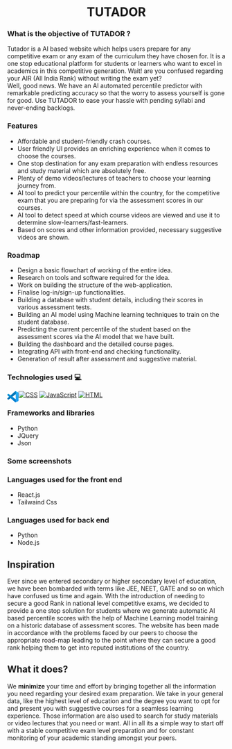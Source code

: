 #   <h1 align="center">TUTADOR</h1>
 

 
 
 ### What is the objective of TUTADOR ? 
 Tutador is a AI based website which helps users prepare for any competitive exam or any exam of the curriculum they have chosen for. It is a one stop educational platform for students or learners who want to excel in academics in this competitive generation. Wait! are you confused regarding your AIR (All India Rank) without writing the exam yet? 
 <br/>
 Well, good news. We have an AI automated percentile predictor with remarkable predicting accuracy so that the worry to assess yourself is gone for good. Use TUTADOR to ease your hassle with pending syllabi and never-ending backlogs.
 <br/>
 
 ### Features
 
 - Affordable and student-friendly crash courses.
 - User friendly UI provides an enriching experience when it comes to choose the courses. 
 - One stop destination for any exam preparation with endless resources and study material which are absolutely free. 
 - Plenty of demo videos/lectures of teachers to choose your learning journey from. 
 - AI tool to predict your percentile within the country, for the competitive exam that you are preparing for via the assessment scores in our courses.
 - AI tool to detect speed at which course videos are viewed and use it to determine slow-learners/fast-learners.
 - Based on scores and other information provided, necessary suggestive videos are shown. 
 
 
 
 ### Roadmap
 
 - Design a basic flowchart of working of the entire idea.
 - Research on tools and software required for the idea.
 - Work on building the structure of the web-application. 
 - Finalise log-in/sign-up functionalities. 
 - Building a database with student details, including their scores in various assessment tests. 
 - Building an AI model using Machine learning techniques to train on the student database. 
 - Predicting the current percentile of the student based on the assessment scores via the AI model that we have built. 
 - Building the dashboard and the detailed course pages. 
 - Integrating API with front-end and checking functionality. 
 - Generation of result after assessment and suggestive material.
 
 
 
 ### Technologies used 💻
 <a href="https://github.com/search?q=user%3ADenverCoder1+is%3Arepo+language%3Acss"><img alt="CSS" src="https://img.shields.io/badge/CSS%20-%231572B6.svg?logo=css3&logoColor=white"></a>
  <a href="https://github.com/search?q=user%3ADenverCoder1+is%3Arepo+language%3Ajavascript"><img alt="JavaScript" src="https://img.shields.io/badge/JavaScript%20-%23F7DF1E.svg?logo=javascript&logoColor=red"></a>
  <a href="https://github.com/search?q=user%3ADenverCoder1+is%3Arepo+language%3Ahtml"><img alt="HTML" src="https://img.shields.io/badge/HTML%20-%23E34F26.svg?logo=html5&logoColor=white"></a>
  <img align="left" alt="Visual Studio Code" width="26px" src="https://raw.githubusercontent.com/github/explore/80688e429a7d4ef2fca1e82350fe8e3517d3494d/topics/visual-studio-code/visual-studio-code.png" />
 
 ### Frameworks and libraries
 
 - Python
 - JQuery
 - Json
 
 
 ### Some screenshots 
 
 
 
 ### Languages used for the front end
 - React.js 
 - Tailwaind Css
 
 ### Languages used for back end
 - Python 
 - Node.js
 
 

 
 ## Inspiration
 Ever since we entered secondary or higher secondary level of education, we have been bombarded with terms like JEE, NEET, GATE and so on  which have confused us time and again. With the introduction of needing to secure a good Rank in national level competitive exams, we decided to provide a one stop solution for students where we generate automatic AI based percentile scores with the help of Machine Learning model training on a historic database of assessment scores. 
The website has been made in accordance with the problems faced by our peers to choose the appropriate road-map leading to the point where they can secure a good rank helping them to get into reputed institutions of the country. 
 ## What it does?
 We **minimize** your time and effort by bringing together all the information you need regarding your desired exam preparation. We take in your general data, like the highest level of education and the degree you want to opt for and present you with suggestive courses for a seamless learning experience. Those information are also used to search for study materials or video lectures that you need or want.  All in all its a simple way to start off with a stable competitive exam level preparation and for constant monitoring of your academic standing amongst your peers.

  
